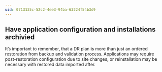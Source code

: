 ```yaml
---
uid: 0713135c-52c2-4ee3-94ba-63224f54b3d9
---
```

## Have application configuration and installations archivied

<div class="alert is-info"><p></p></div>

It’s important to remember, that a DR plan is more than just an ordered restoration from backup and validation process. Applications may require post-restoration configuration due to site changes, or reinstallation may be necessary with restored data imported after.